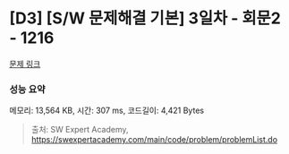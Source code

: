 # [D3] [S/W 문제해결 기본] 3일차 - 회문2 - 1216 

[문제 링크](https://swexpertacademy.com/main/code/problem/problemDetail.do?contestProbId=AV14Rq5aABUCFAYi) 

### 성능 요약

메모리: 13,564 KB, 시간: 307 ms, 코드길이: 4,421 Bytes



> 출처: SW Expert Academy, https://swexpertacademy.com/main/code/problem/problemList.do